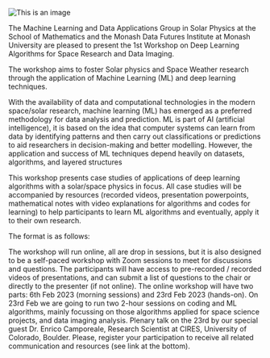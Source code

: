 

![This is an image](https://www.monash.edu/__data/assets/image/0005/3171506/webpage_banner.png)

The Machine Learning and Data Applications Group in Solar Physics at the School of Mathematics and the Monash Data Futures Institute at Monash University are pleased to present the 1st Workshop on Deep Learning Algorithms for Space Research and Data Imaging.

The workshop aims to foster Solar physics and Space Weather research through the application of Machine Learning (ML) and deep learning techniques.

With the availability of data and computational technologies in the modern space/solar research, machine learning (ML) has emerged as a preferred methodology for data analysis and prediction. ML is part of AI (artificial intelligence), it is based on the idea that computer systems can learn from data by identifying patterns and then carry out classifications or predictions to aid researchers in decision-making and better modelling. However, the application and success of ML techniques depend heavily on datasets, algorithms, and layered structures

This workshop presents case studies of applications of deep learning algorithms  with a  solar/space physics in focus. All case studies will be accompanied by resources (recorded videos, presentation powerpoints, mathematical notes with video explanations for algorithms and codes for learning)  to help participants to learn ML algorithms and eventually, apply it to their own research.

The format is as follows:

The workshop will run online, all are drop in sessions, but it is also designed to be a self-paced workshop with Zoom sessions to meet for discussions and questions.
The participants will have access to pre-recorded / recorded videos of presentations, and can submit a list of questions to the chair or directly to the presenter (if not online).
The online workshop will have two parts: 6th Feb 2023 (morning sessions) and 23rd Feb 2023 (hands-on).  On 23rd Feb we are going to run two 2-hour sessions on coding and ML algorithms, mainly focussing on those algorithms applied for space science projects, and data imaging analysis.
Plenary talk on the 23rd by our special guest Dr. Enrico Camporeale, Research Scientist at CIRES, University of Colorado, Boulder.
Please, register your participation to receive all related communication and resources (see link at the bottom).
